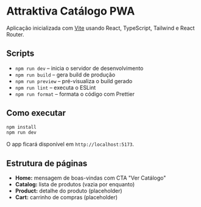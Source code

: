 # Attraktiva Catálogo PWA

Aplicação inicializada com [Vite](https://vitejs.dev/) usando React, TypeScript, Tailwind e React Router.

## Scripts

- `npm run dev` – inicia o servidor de desenvolvimento
- `npm run build` – gera build de produção
- `npm run preview` – pré-visualiza o build gerado
- `npm run lint` – executa o ESLint
- `npm run format` – formata o código com Prettier

## Como executar

```bash
npm install
npm run dev
```

O app ficará disponível em `http://localhost:5173`.

## Estrutura de páginas

- **Home:** mensagem de boas-vindas com CTA "Ver Catálogo"
- **Catalog:** lista de produtos (vazia por enquanto)
- **Product:** detalhe do produto (placeholder)
- **Cart:** carrinho de compras (placeholder)
